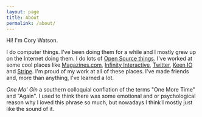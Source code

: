```yaml
---
layout: page
title: About
permalink: /about/
---
```


Hi! I'm Cory Watson.

I do computer things. I've been doing them for a while and I mostly grew up on the Internet doing them. I do lots of [Open Source things](http://github.com/gphat). I've worked at some cool places like [Magazines.com](http://www.magazines.com), [Infinity Interactive](http://www.iinteractive.com), [Twitter](http://twitter.com), [Keen IO](http://keen.io) and [Stripe](http://stripe.com). I'm proud of my work at all of these places. I've made friends and, more than anything, I've learned a lot.

<em>One Mo' Gin</em> a southern colloquial conflation of the terms "One More Time" and "Again". I used to think there was some emotional and or psychological reason why I loved this phrase so much, but nowadays I think I mostly just like the sound of it.
